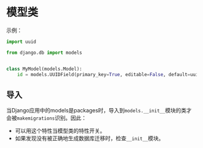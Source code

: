 # 模型类

示例：

```python
import uuid

from django.db import models


class MyModel(models.Model):
    id = models.UUIDField(primary_key=True, editable=False, default=uuid.uuid4, verbose_name='ID')

```

## 导入

当Django应用中的models是packages时，导入到`models.__init__`模块的类才会被`makemigrations`识别。因此：

- 可以用这个特性当模型类的特性开关。
- 如果发现没有被正确地生成数据库迁移时，检查`__init__`模块。
